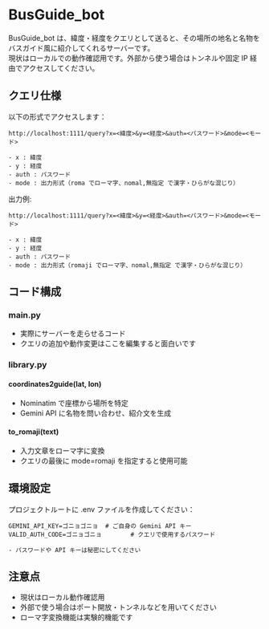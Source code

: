 # BusGuide_bot

BusGuide_bot は、緯度・経度をクエリとして送ると、その場所の地名と名物をバスガイド風に紹介してくれるサーバーです。  
現状はローカルでの動作確認用です。外部から使う場合はトンネルや固定 IP 経由でアクセスしてください。

## クエリ仕様

以下の形式でアクセスします：
```
http://localhost:1111/query?x=<緯度>&y=<経度>&auth=<パスワード>&mode=<モード>

- x : 緯度
- y : 経度
- auth : パスワード
- mode : 出力形式（roma でローマ字、nomal,無指定 で漢字・ひらがな混じり）
```
出力例:
```
http://localhost:1111/query?x=<緯度>&y=<経度>&auth=<パスワード>&mode=<モード>

- x : 緯度
- y : 経度
- auth : パスワード
- mode : 出力形式（romaji でローマ字、nomal,無指定 で漢字・ひらがな混じり）
```

## コード構成

### main.py
- 実際にサーバーを走らせるコード
- クエリの追加や動作変更はここを編集すると面白いです

### library.py
#### coordinates2guide(lat, lon)
- Nominatim で座標から場所を特定
- Gemini API に名物を問い合わせ、紹介文を生成

#### to_romaji(text)
- 入力文章をローマ字に変換
- クエリの最後に mode=romaji を指定すると使用可能

## 環境設定

プロジェクトルートに .env ファイルを作成してください：
```
GEMINI_API_KEY=ゴニョゴニョ  # ご自身の Gemini API キー
VALID_AUTH_CODE=ゴニョゴニョ        # クエリで使用するパスワード

- パスワードや API キーは秘密にしてください
```
## 注意点
- 現状はローカル動作確認用
- 外部で使う場合はポート開放・トンネルなどを用いてください
- ローマ字変換機能は実験的機能です


